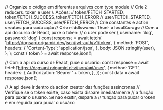 // Organize o código em diferentes arquivos com type module
// Crie 2 reducers, token e user
// Ações:
// token/FETCH_STARTED, token/FETCH_SUCCESS, token/FETCH_ERROR
// user/FETCH_STARTED, user/FETCH_SUCCESS, user/FETCH_ERROR
// Crie constantes e action creators para cada ação
// Crie middlewares: Thunk e localStorage
// Com a api do curso de React, puxe o token:
// o user pode ser { username: 'dog', password: 'dog' }
const response = await fetch(
  'https://dogsapi.origamid.dev/json/jwt-auth/v1/token',
  {
    method: 'POST',
    headers: {
      'Content-Type': 'application/json',
    },
    body: JSON.stringify(user),
  },
);
const { token } = await response.json();

// Com a api do curso de React, puxe o usuário:
const response = await fetch('https://dogsapi.origamid.dev/json/api/user', {
  method: 'GET',
  headers: {
    Authorization: 'Bearer ' + token,
  },
});
const data = await response.json();

// A api deve ir dentro da action creator das funções assíncronas
// Verifique se o token existe, caso exista dispare imediatamente
// a função para puxar o usuário. Se não existir, dispare a
// função para puxar o token e em seguida para puxar o usuário